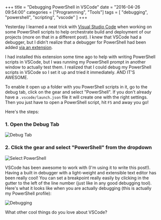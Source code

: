 +++
title = "Debugging PowerShell in VSCode"
date = "2016-04-26 09:54:00"
categories = ["Programming", "Tools"]
tags = [
    "debugging",
    "powershell",
    "scripting",
    "vscode"
]
+++

Yesterday I learned a neat trick with [Visual Studio Code](1) when working on
some PowerShell scripts to help orchestrate build and deployment of our projects
(more on that in a different post). I knew that VSCode had a debugger, but I
didn't realize that a debugger for PowerShell had been added [via an extension](0).

I had installed this extension some time ago to help with writing PowerShell
scripts in VSCode, but I was running my PowerShell prompt in another window to
actually test them. I realized that I could debug my PowerShell scripts in
VSCode so I set it up and tried it immediately. AND IT'S AWESOME.

To enable it open up a folder with you PowerShell scripts in it, go to the debug
tab, click on the gear and select "PowerShell". If you don't already have a
`.vscode/launch.json` file it will create one with the right settings. Then you
just have to open a PowerShell script, hit `F5` and away you go!

Here's the steps:

### 1. Open the Debug Tab
![Debug Tab](/assets/uploads/2016/04/vscode_debug_tab.png)

### 2. Click the gear and select "PowerShell" from the dropdown
![Select PowerShell](/assets/uploads/2016/04/vscode_debug_select_powershell.png)

VSCode has been awesome to work with (I'm using it to write this post!). Having
a built in debugger with a light-weight and extensible text editor has been
really cool! You can set a breakpoint really easily by clicking in the gutter to
the left of the line number (just like in any good debugging tool). Here's what
it looks like when you are actually debugging (this is actually my PowerShell
profile):

![Debugging](/assets/uploads/2016/04/vscode_debugging.png)

What other cool things do you love about VSCode?

<!-- Links -->
[0]: https://marketplace.visualstudio.com/items?itemName=ms-vscode.PowerShell
[1]: https://code.visualstudio.com/
